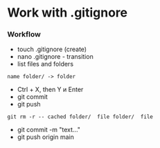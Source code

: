 # Work with .gitignore 
### Workflow 
- touch .gitignore (create)
- nano .gitignore - transition
- list files and folders
```
name folder/ -> folder
```
- Ctrl + X, then Y и Enter<br>
- git commit<br> 
- git push<br>  
```
git rm -r -- cached folder/  file folder/  file  
```
- git commit -m "text..."<br>
- git push origin main  